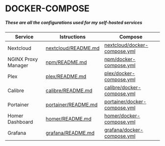 # DOCKER-COMPOSE
##### These are all the configurations used for my self-hosted services

| Service             | Istructions                         | Compose                                        |
|---------------------|-------------------------------------|------------------------------------------------|
| Nextcloud           | [nextcloud/README.md][RMEnextcloud] | [nextcloud/docker-compose.yml][DCOMPnextcloud] |
| NGINX Proxy Manager | [npm/README.md][RMEnpm]             | [npm/docker-compose.yml][DCOMPnpm]             |
| Plex                | [plex/README.md][RMEplex]           | [plex/docker-compose.yml][DCOMPplex]           |
| Calibre             | [calibre/README.md][RMEcalibre]     | [calibre/docker-compose.yml][DCOMPcalibre]     |
| Portainer           | [portainer/README.md][RMEportainer] | [portainer/docker-compose.yml][DCOMPportainer] |
| Homer Dashboard     | [homer/README.md][RMEhomer]         | [homer/docker-compose.yml][DCOMPhomer]         |
| Grafana             | [grafana/README.md][RMEgrafana]     | [grafana/docker-compose.yml][DCOMPgrafana]     |

   [RMEnextcloud]: <https://github.com/DanielSaccardo/Docker-compose-services/blob/main/nextcloud/README.md>
   [RMEnpm]: <https://github.com/DanielSaccardo/Docker-compose-services/blob/main/npm/README.md>
   [RMEplex]: <https://github.com/DanielSaccardo/Docker-compose-services/blob/main/plex/README.md>
   [RMEcalibre]: <https://github.com/DanielSaccardo/Docker-compose-services/blob/main/calibre/README.md>
   [RMEportainer]: <https://github.com/DanielSaccardo/Docker-compose-services/blob/main/portainer/README.md>
   [RMEhomer]: <https://github.com/DanielSaccardo/Docker-compose-services/blob/main/homer/README.md>
   [RMEgrafana]: <https://github.com/DanielSaccardo/Docker-compose-services/blob/main/grafana/README.md>

   [DCOMPnextcloud]: <https://github.com/DanielSaccardo/Docker-compose-services/blob/main/nextcloud/docker-compose.yml>
   [DCOMPnpm]: <https://github.com/DanielSaccardo/Docker-compose-services/blob/main/npm/docker-compose.yml>
   [DCOMPplex]: <https://github.com/DanielSaccardo/Docker-compose-services/blob/main/plex/docker-compose.yml>
   [DCOMPcalibre]: <https://github.com/DanielSaccardo/Docker-compose-services/blob/main/calibre/docker-compose.yml>
   [DCOMPportainer]: <https://github.com/DanielSaccardo/Docker-compose-services/blob/main/portainer/docker-compose.yml>
   [DCOMPhomer]: <https://github.com/DanielSaccardo/Docker-compose-services/blob/main/homer/docker-compose.yml>
   [DCOMPgrafana]: <https://github.com/DanielSaccardo/Docker-compose-services/blob/main/grafana/docker-compose.yml>
